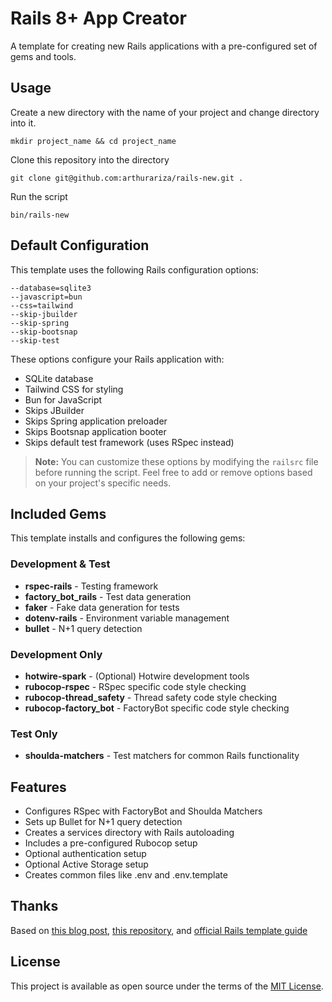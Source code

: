 # Rails 8+ App Creator

A template for creating new Rails applications with a pre-configured set of gems and tools.

## Usage
Create a new directory with the name of your project and change directory into it.

```
mkdir project_name && cd project_name
```

Clone this repository into the directory
```
git clone git@github.com:arthurariza/rails-new.git .
```

Run the script
```
bin/rails-new
```

## Default Configuration

This template uses the following Rails configuration options:

```
--database=sqlite3
--javascript=bun
--css=tailwind
--skip-jbuilder
--skip-spring
--skip-bootsnap
--skip-test
```

These options configure your Rails application with:
- SQLite database
- Tailwind CSS for styling
- Bun for JavaScript
- Skips JBuilder
- Skips Spring application preloader
- Skips Bootsnap application booter
- Skips default test framework (uses RSpec instead)

> **Note:** You can customize these options by modifying the `railsrc` file before running the script. Feel free to add or remove options based on your project's specific needs.

## Included Gems

This template installs and configures the following gems:

### Development & Test

- **rspec-rails** - Testing framework
- **factory_bot_rails** - Test data generation
- **faker** - Fake data generation for tests
- **dotenv-rails** - Environment variable management
- **bullet** - N+1 query detection

### Development Only

- **hotwire-spark** - (Optional) Hotwire development tools
- **rubocop-rspec** - RSpec specific code style checking
- **rubocop-thread_safety** - Thread safety code style checking
- **rubocop-factory_bot** - FactoryBot specific code style checking

### Test Only

- **shoulda-matchers** - Test matchers for common Rails functionality

## Features

- Configures RSpec with FactoryBot and Shoulda Matchers
- Sets up Bullet for N+1 query detection
- Creates a services directory with Rails autoloading
- Includes a pre-configured Rubocop setup
- Optional authentication setup
- Optional Active Storage setup
- Creates common files like .env and .env.template
## Thanks

Based on [this blog post](https://danielabaron.me/blog/kickstart-a-new-rails-project/#rubocop), [this repository](https://github.com/CodingItWrong/apiup/tree/main), and [official Rails template guide](https://guides.rubyonrails.org/rails_application_templates.html)

## License

This project is available as open source under the terms of the [MIT License](LICENSE).
